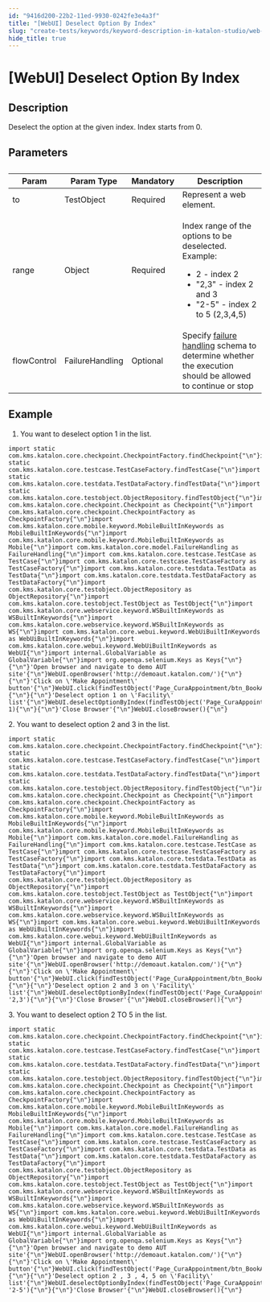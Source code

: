 ```yaml
---
id: "9416d200-22b2-11ed-9930-0242fe3e4a3f"
title: "[WebUI] Deselect Option By Index"
slug: "create-tests/keywords/keyword-description-in-katalon-studio/web-ui-keywords/webui-deselect-option-by-index"
hide_title: true
---
```


# <a id="id_0" class="anchor_top_offset"/><a id="ariaid-title1" class="anchor_top_offset"/>[WebUI] Deselect Option By Index


## <a id="id_0__id_1" class="anchor_top_offset"/>Description

              
<p xmlns="http://www.w3.org/1999/xhtml" className="p">Deselect the option at the given index. Index starts from 0.</p> 
      

## <a id="id_0__id_2" class="anchor_top_offset"/>Parameters

              
<table xmlns="http://www.w3.org/1999/xhtml" className="table anchor_top_offset" id="id_0__34cc24ca-6b5e-4930-8e75-7d61b75a5674"><caption /><thead className="thead"><tr className><th className="entry anchor_top_offset" id="id_0__34cc24ca-6b5e-4930-8e75-7d61b75a5674__entry__1">Param</th><th className="entry anchor_top_offset" id="id_0__34cc24ca-6b5e-4930-8e75-7d61b75a5674__entry__2">Param Type</th><th className="entry anchor_top_offset" id="id_0__34cc24ca-6b5e-4930-8e75-7d61b75a5674__entry__3">Mandatory</th><th className="entry anchor_top_offset" id="id_0__34cc24ca-6b5e-4930-8e75-7d61b75a5674__entry__4">Description</th></tr></thead><tbody className="tbody"><tr className><td className="entry" headers="id_0__34cc24ca-6b5e-4930-8e75-7d61b75a5674__entry__1 id_0__34cc24ca-6b5e-4930-8e75-7d61b75a5674__entry__2 id_0__34cc24ca-6b5e-4930-8e75-7d61b75a5674__entry__3 id_0__34cc24ca-6b5e-4930-8e75-7d61b75a5674__entry__4 ">to</td><td className="entry" headers="id_0__34cc24ca-6b5e-4930-8e75-7d61b75a5674__entry__1 id_0__34cc24ca-6b5e-4930-8e75-7d61b75a5674__entry__2 id_0__34cc24ca-6b5e-4930-8e75-7d61b75a5674__entry__3 id_0__34cc24ca-6b5e-4930-8e75-7d61b75a5674__entry__4 ">TestObject</td><td className="entry" headers="id_0__34cc24ca-6b5e-4930-8e75-7d61b75a5674__entry__1 id_0__34cc24ca-6b5e-4930-8e75-7d61b75a5674__entry__2 id_0__34cc24ca-6b5e-4930-8e75-7d61b75a5674__entry__3 id_0__34cc24ca-6b5e-4930-8e75-7d61b75a5674__entry__4 ">Required</td><td className="entry" headers="id_0__34cc24ca-6b5e-4930-8e75-7d61b75a5674__entry__1 id_0__34cc24ca-6b5e-4930-8e75-7d61b75a5674__entry__2 id_0__34cc24ca-6b5e-4930-8e75-7d61b75a5674__entry__3 id_0__34cc24ca-6b5e-4930-8e75-7d61b75a5674__entry__4 "> Represent a web element.</td></tr><tr className><td className="entry" headers="id_0__34cc24ca-6b5e-4930-8e75-7d61b75a5674__entry__1 id_0__34cc24ca-6b5e-4930-8e75-7d61b75a5674__entry__2 id_0__34cc24ca-6b5e-4930-8e75-7d61b75a5674__entry__3 id_0__34cc24ca-6b5e-4930-8e75-7d61b75a5674__entry__4 ">range</td><td className="entry" headers="id_0__34cc24ca-6b5e-4930-8e75-7d61b75a5674__entry__1 id_0__34cc24ca-6b5e-4930-8e75-7d61b75a5674__entry__2 id_0__34cc24ca-6b5e-4930-8e75-7d61b75a5674__entry__3 id_0__34cc24ca-6b5e-4930-8e75-7d61b75a5674__entry__4 ">Object</td><td className="entry" headers="id_0__34cc24ca-6b5e-4930-8e75-7d61b75a5674__entry__1 id_0__34cc24ca-6b5e-4930-8e75-7d61b75a5674__entry__2 id_0__34cc24ca-6b5e-4930-8e75-7d61b75a5674__entry__3 id_0__34cc24ca-6b5e-4930-8e75-7d61b75a5674__entry__4 ">Required</td><td className="entry" headers="id_0__34cc24ca-6b5e-4930-8e75-7d61b75a5674__entry__1 id_0__34cc24ca-6b5e-4930-8e75-7d61b75a5674__entry__2 id_0__34cc24ca-6b5e-4930-8e75-7d61b75a5674__entry__3 id_0__34cc24ca-6b5e-4930-8e75-7d61b75a5674__entry__4 ">         <p className="p">Index range of the options to be deselected. Example:</p>         <ul className="ul"><li className="li">2 - index 2 </li><li className="li">"2,3" - index 2 and 3 </li><li className="li">"2-5" - index 2 to 5 (2,3,4,5)</li></ul>       </td></tr><tr className><td className="entry" headers="id_0__34cc24ca-6b5e-4930-8e75-7d61b75a5674__entry__1 id_0__34cc24ca-6b5e-4930-8e75-7d61b75a5674__entry__2 id_0__34cc24ca-6b5e-4930-8e75-7d61b75a5674__entry__3 id_0__34cc24ca-6b5e-4930-8e75-7d61b75a5674__entry__4 ">flowControl</td><td className="entry" headers="id_0__34cc24ca-6b5e-4930-8e75-7d61b75a5674__entry__1 id_0__34cc24ca-6b5e-4930-8e75-7d61b75a5674__entry__2 id_0__34cc24ca-6b5e-4930-8e75-7d61b75a5674__entry__3 id_0__34cc24ca-6b5e-4930-8e75-7d61b75a5674__entry__4 ">FailureHandling</td><td className="entry" headers="id_0__34cc24ca-6b5e-4930-8e75-7d61b75a5674__entry__1 id_0__34cc24ca-6b5e-4930-8e75-7d61b75a5674__entry__2 id_0__34cc24ca-6b5e-4930-8e75-7d61b75a5674__entry__3 id_0__34cc24ca-6b5e-4930-8e75-7d61b75a5674__entry__4 ">Optional</td><td className="entry" headers="id_0__34cc24ca-6b5e-4930-8e75-7d61b75a5674__entry__1 id_0__34cc24ca-6b5e-4930-8e75-7d61b75a5674__entry__2 id_0__34cc24ca-6b5e-4930-8e75-7d61b75a5674__entry__3 id_0__34cc24ca-6b5e-4930-8e75-7d61b75a5674__entry__4 ">Specify <a className="xref" href="/docs/maintain/configure-failure-handling-settings-in-katalon-studio">failure handling</a> schema to determine whether the         execution should be allowed to continue or stop</td></tr></tbody></table> 
      

## <a id="id_0__id_3" class="anchor_top_offset"/>Example

              
<ol xmlns="http://www.w3.org/1999/xhtml" className="ol"><li className="li">You want to deselect option 1 in the list.</li></ol> 
              
<pre xmlns="http://www.w3.org/1999/xhtml" className="pre codeblock"><code>import static com.kms.katalon.core.checkpoint.CheckpointFactory.findCheckpoint{"\n"}import static com.kms.katalon.core.testcase.TestCaseFactory.findTestCase{"\n"}import static com.kms.katalon.core.testdata.TestDataFactory.findTestData{"\n"}import static com.kms.katalon.core.testobject.ObjectRepository.findTestObject{"\n"}import com.kms.katalon.core.checkpoint.Checkpoint as Checkpoint{"\n"}import com.kms.katalon.core.checkpoint.CheckpointFactory as CheckpointFactory{"\n"}import com.kms.katalon.core.mobile.keyword.MobileBuiltInKeywords as MobileBuiltInKeywords{"\n"}import com.kms.katalon.core.mobile.keyword.MobileBuiltInKeywords as Mobile{"\n"}import com.kms.katalon.core.model.FailureHandling as FailureHandling{"\n"}import com.kms.katalon.core.testcase.TestCase as TestCase{"\n"}import com.kms.katalon.core.testcase.TestCaseFactory as TestCaseFactory{"\n"}import com.kms.katalon.core.testdata.TestData as TestData{"\n"}import com.kms.katalon.core.testdata.TestDataFactory as TestDataFactory{"\n"}import com.kms.katalon.core.testobject.ObjectRepository as ObjectRepository{"\n"}import com.kms.katalon.core.testobject.TestObject as TestObject{"\n"}import com.kms.katalon.core.webservice.keyword.WSBuiltInKeywords as WSBuiltInKeywords{"\n"}import com.kms.katalon.core.webservice.keyword.WSBuiltInKeywords as WS{"\n"}import com.kms.katalon.core.webui.keyword.WebUiBuiltInKeywords as WebUiBuiltInKeywords{"\n"}import com.kms.katalon.core.webui.keyword.WebUiBuiltInKeywords as WebUI{"\n"}import internal.GlobalVariable as GlobalVariable{"\n"}import org.openqa.selenium.Keys as Keys{"\n"}{"\n"}'Open browser and navigate to demo AUT site'{"\n"}WebUI.openBrowser('http://demoaut.katalon.com/'){"\n"}{"\n"}'Click on \'Make Appointment\' button'{"\n"}WebUI.click(findTestObject('Page_CuraAppointment/btn_BookAppointment')){"\n"}{"\n"}'Deselect option 1 on \'Facility\' list'{"\n"}WebUI.deselectOptionByIndex(findTestObject('Page_CuraAppointment/lst_Facility'), 1){"\n"}{"\n"}'Close Browser'{"\n"}WebUI.closeBrowser(){"\n"}</code></pre> 
            
<p xmlns="http://www.w3.org/1999/xhtml" className="p">2. You want to deselect option 2 and 3 in the list.</p> 
              
<pre xmlns="http://www.w3.org/1999/xhtml" className="pre codeblock"><code>import static com.kms.katalon.core.checkpoint.CheckpointFactory.findCheckpoint{"\n"}import static com.kms.katalon.core.testcase.TestCaseFactory.findTestCase{"\n"}import static com.kms.katalon.core.testdata.TestDataFactory.findTestData{"\n"}import static com.kms.katalon.core.testobject.ObjectRepository.findTestObject{"\n"}import com.kms.katalon.core.checkpoint.Checkpoint as Checkpoint{"\n"}import com.kms.katalon.core.checkpoint.CheckpointFactory as CheckpointFactory{"\n"}import com.kms.katalon.core.mobile.keyword.MobileBuiltInKeywords as MobileBuiltInKeywords{"\n"}import com.kms.katalon.core.mobile.keyword.MobileBuiltInKeywords as Mobile{"\n"}import com.kms.katalon.core.model.FailureHandling as FailureHandling{"\n"}import com.kms.katalon.core.testcase.TestCase as TestCase{"\n"}import com.kms.katalon.core.testcase.TestCaseFactory as TestCaseFactory{"\n"}import com.kms.katalon.core.testdata.TestData as TestData{"\n"}import com.kms.katalon.core.testdata.TestDataFactory as TestDataFactory{"\n"}import com.kms.katalon.core.testobject.ObjectRepository as ObjectRepository{"\n"}import com.kms.katalon.core.testobject.TestObject as TestObject{"\n"}import com.kms.katalon.core.webservice.keyword.WSBuiltInKeywords as WSBuiltInKeywords{"\n"}import com.kms.katalon.core.webservice.keyword.WSBuiltInKeywords as WS{"\n"}import com.kms.katalon.core.webui.keyword.WebUiBuiltInKeywords as WebUiBuiltInKeywords{"\n"}import com.kms.katalon.core.webui.keyword.WebUiBuiltInKeywords as WebUI{"\n"}import internal.GlobalVariable as GlobalVariable{"\n"}import org.openqa.selenium.Keys as Keys{"\n"}{"\n"}'Open browser and navigate to demo AUT site'{"\n"}WebUI.openBrowser('http://demoaut.katalon.com/'){"\n"}{"\n"}'Click on \'Make Appointment\' button'{"\n"}WebUI.click(findTestObject('Page_CuraAppointment/btn_BookAppointment')){"\n"}{"\n"}'Deselect option 2 and 3 on \'Facility\' list'{"\n"}WebUI.deselectOptionByIndex(findTestObject('Page_CuraAppointment/lst_Facility'), '2,3'){"\n"}{"\n"}'Close Browser'{"\n"}WebUI.closeBrowser(){"\n"}</code></pre> 
            
<p xmlns="http://www.w3.org/1999/xhtml" className="p">3. You want to deselect option 2 TO 5 in the list.</p> 
              
<pre xmlns="http://www.w3.org/1999/xhtml" className="pre codeblock"><code>import static com.kms.katalon.core.checkpoint.CheckpointFactory.findCheckpoint{"\n"}import static com.kms.katalon.core.testcase.TestCaseFactory.findTestCase{"\n"}import static com.kms.katalon.core.testdata.TestDataFactory.findTestData{"\n"}import static com.kms.katalon.core.testobject.ObjectRepository.findTestObject{"\n"}import com.kms.katalon.core.checkpoint.Checkpoint as Checkpoint{"\n"}import com.kms.katalon.core.checkpoint.CheckpointFactory as CheckpointFactory{"\n"}import com.kms.katalon.core.mobile.keyword.MobileBuiltInKeywords as MobileBuiltInKeywords{"\n"}import com.kms.katalon.core.mobile.keyword.MobileBuiltInKeywords as Mobile{"\n"}import com.kms.katalon.core.model.FailureHandling as FailureHandling{"\n"}import com.kms.katalon.core.testcase.TestCase as TestCase{"\n"}import com.kms.katalon.core.testcase.TestCaseFactory as TestCaseFactory{"\n"}import com.kms.katalon.core.testdata.TestData as TestData{"\n"}import com.kms.katalon.core.testdata.TestDataFactory as TestDataFactory{"\n"}import com.kms.katalon.core.testobject.ObjectRepository as ObjectRepository{"\n"}import com.kms.katalon.core.testobject.TestObject as TestObject{"\n"}import com.kms.katalon.core.webservice.keyword.WSBuiltInKeywords as WSBuiltInKeywords{"\n"}import com.kms.katalon.core.webservice.keyword.WSBuiltInKeywords as WS{"\n"}import com.kms.katalon.core.webui.keyword.WebUiBuiltInKeywords as WebUiBuiltInKeywords{"\n"}import com.kms.katalon.core.webui.keyword.WebUiBuiltInKeywords as WebUI{"\n"}import internal.GlobalVariable as GlobalVariable{"\n"}import org.openqa.selenium.Keys as Keys{"\n"}{"\n"}'Open browser and navigate to demo AUT site'{"\n"}WebUI.openBrowser('http://demoaut.katalon.com/'){"\n"}{"\n"}'Click on \'Make Appointment\' button'{"\n"}WebUI.click(findTestObject('Page_CuraAppointment/btn_BookAppointment')){"\n"}{"\n"}'Deselect option 2 , 3 , 4, 5 on \'Facility\' list'{"\n"}WebUI.deselectOptionByIndex(findTestObject('Page_CuraAppointment/lst_Facility'), '2-5'){"\n"}{"\n"}'Close Browser'{"\n"}WebUI.closeBrowser(){"\n"}</code></pre> 
            
